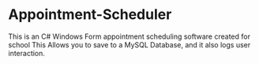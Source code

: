 # Appointment-Scheduler
This is an C# Windows Form appointment scheduling software created for school
This Allows you to save to a MySQL Database, and it also logs user interaction.
